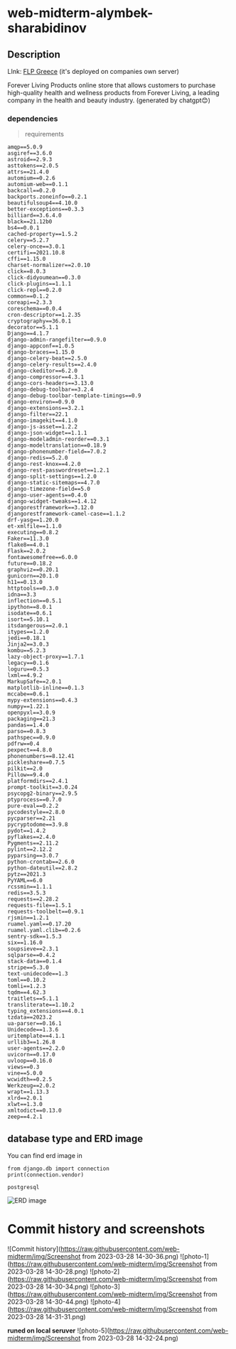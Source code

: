 # web-midterm-alymbek-sharabidinov


## Description
LInk: [FLP Greece](https://www.foreverliving.gr/en/) (it's deployed on companies own server)

Forever Living Products online store that allows customers to purchase high-quality 
health and wellness products from Forever Living, a leading company in the health and beauty industry.
(generated by chatgpt😊)

### dependencies
> requirements
```
amqp==5.0.9
asgiref==3.6.0
astroid==2.9.3
asttokens==2.0.5
attrs==21.4.0
automium==0.2.6
automium-web==0.1.1
backcall==0.2.0
backports.zoneinfo==0.2.1
beautifulsoup4==4.10.0
better-exceptions==0.3.3
billiard==3.6.4.0
black==21.12b0
bs4==0.0.1
cached-property==1.5.2
celery==5.2.7
celery-once==3.0.1
certifi==2021.10.8
cffi==1.15.0
charset-normalizer==2.0.10
click==8.0.3
click-didyoumean==0.3.0
click-plugins==1.1.1
click-repl==0.2.0
common==0.1.2
coreapi==2.3.3
coreschema==0.0.4
cron-descriptor==1.2.35
cryptography==36.0.1
decorator==5.1.1
Django==4.1.7
django-admin-rangefilter==0.9.0
django-appconf==1.0.5
django-braces==1.15.0
django-celery-beat==2.5.0
django-celery-results==2.4.0
django-ckeditor==6.2.0
django-compressor==4.3.1
django-cors-headers==3.13.0
django-debug-toolbar==3.2.4
django-debug-toolbar-template-timings==0.9
django-environ==0.9.0
django-extensions==3.2.1
django-filter==22.1
django-imagekit==4.1.0
django-js-asset==1.2.2
django-json-widget==1.1.1
django-modeladmin-reorder==0.3.1
django-modeltranslation==0.18.9
django-phonenumber-field==7.0.2
django-redis==5.2.0
django-rest-knox==4.2.0
django-rest-passwordreset==1.2.1
django-split-settings==1.2.0
django-static-sitemaps==4.7.0
django-timezone-field==5.0
django-user-agents==0.4.0
django-widget-tweaks==1.4.12
djangorestframework==3.12.0
djangorestframework-camel-case==1.1.2
drf-yasg==1.20.0
et-xmlfile==1.1.0
executing==0.8.2
Faker==11.3.0
flake8==4.0.1
Flask==2.0.2
fontawesomefree==6.0.0
future==0.18.2
graphviz==0.20.1
gunicorn==20.1.0
h11==0.13.0
httptools==0.3.0
idna==3.3
inflection==0.5.1
ipython==8.0.1
isodate==0.6.1
isort==5.10.1
itsdangerous==2.0.1
itypes==1.2.0
jedi==0.18.1
Jinja2==3.0.3
kombu==5.2.3
lazy-object-proxy==1.7.1
legacy==0.1.6
loguru==0.5.3
lxml==4.9.2
MarkupSafe==2.0.1
matplotlib-inline==0.1.3
mccabe==0.6.1
mypy-extensions==0.4.3
numpy==1.22.1
openpyxl==3.0.9
packaging==21.3
pandas==1.4.0
parso==0.8.3
pathspec==0.9.0
pdfrw==0.4
pexpect==4.8.0
phonenumbers==8.12.41
pickleshare==0.7.5
pilkit==2.0
Pillow==9.4.0
platformdirs==2.4.1
prompt-toolkit==3.0.24
psycopg2-binary==2.9.5
ptyprocess==0.7.0
pure-eval==0.2.2
pycodestyle==2.8.0
pycparser==2.21
pycryptodome==3.9.8
pydot==1.4.2
pyflakes==2.4.0
Pygments==2.11.2
pylint==2.12.2
pyparsing==3.0.7
python-crontab==2.6.0
python-dateutil==2.8.2
pytz==2021.3
PyYAML==6.0
rcssmin==1.1.1
redis==3.5.3
requests==2.28.2
requests-file==1.5.1
requests-toolbelt==0.9.1
rjsmin==1.2.1
ruamel.yaml==0.17.20
ruamel.yaml.clib==0.2.6
sentry-sdk==1.5.3
six==1.16.0
soupsieve==2.3.1
sqlparse==0.4.2
stack-data==0.1.4
stripe==5.3.0
text-unidecode==1.3
toml==0.10.2
tomli==1.2.3
tqdm==4.62.3
traitlets==5.1.1
transliterate==1.10.2
typing_extensions==4.0.1
tzdata==2023.2
ua-parser==0.16.1
Unidecode==1.3.6
uritemplate==4.1.1
urllib3==1.26.8
user-agents==2.2.0
uvicorn==0.17.0
uvloop==0.16.0
views==0.3
vine==5.0.0
wcwidth==0.2.5
Werkzeug==2.0.2
wrapt==1.13.3
xlrd==2.0.1
xlwt==1.3.0
xmltodict==0.13.0
zeep==4.2.1
```

## database type and ERD image
You can find erd image in 
```
from django.db import connection
print(connection.vendor)

postgresql
```
![ERD image](https://raw.githubusercontent.com/web-midterm/img/erd.png)

# Commit history and screenshots
![Commit history](https://raw.githubusercontent.com/web-midterm/img/Screenshot from 2023-03-28 14-30-36.png)
![photo-1](https://raw.githubusercontent.com/web-midterm/img/Screenshot from 2023-03-28 14-30-28.png)
![photo-2](https://raw.githubusercontent.com/web-midterm/img/Screenshot from 2023-03-28 14-30-34.png)
![photo-3](https://raw.githubusercontent.com/web-midterm/img/Screenshot from 2023-03-28 14-30-44.png)
![photo-4](https://raw.githubusercontent.com/web-midterm/img/Screenshot from 2023-03-28 14-31-31.png)

__runed on local seruver__
![photo-5](https://raw.githubusercontent.com/web-midterm/img/Screenshot from 2023-03-28 14-32-24.png)

